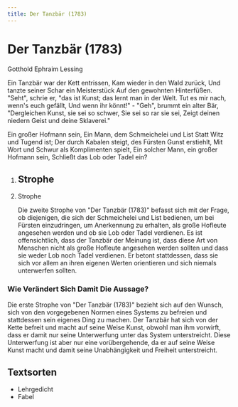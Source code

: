 ```yaml
---
title: Der Tanzbär (1783)
---
```

# Der Tanzbär (1783)

Gotthold Ephraim Lessing

Ein Tanzbär war der Kett entrissen,
Kam wieder in den Wald zurück,
Und tanzte seiner Schar ein Meisterstück
Auf den gewohnten Hinterfüßen.
"Seht", schrie er, "das ist Kunst; das lernt man in der Welt.
Tut es mir nach, wenn's euch gefällt,
Und wenn ihr könnt!" - "Geh", brummt ein alter Bär,
"Dergleichen Kunst, sie sei so schwer,
Sie sei so rar sie sei,
Zeigt deinen niedern Geist und deine Sklaverei."

Ein großer Hofmann sein,
Ein Mann, dem Schmeichelei und List
Statt Witz und Tugend ist;
Der durch Kabalen steigt, des Fürsten Gunst erstiehlt,
Mit Wort und Schwur als Komplimenten spielt,
Ein solcher Mann, ein großer Hofmann sein,
Schließt das Lob oder Tadel ein?

1. Strophe
    - 

2. Strophe
    
    Die zweite Strophe von "Der Tanzbär (1783)" befasst sich mit der Frage, ob diejenigen, die sich der Schmeichelei und List bedienen, um bei Fürsten einzudringen, um Anerkennung zu erhalten, als große Hofleute angesehen werden und ob sie Lob oder Tadel verdienen. Es ist offensichtlich, dass der Tanzbär der Meinung ist, dass diese Art von Menschen nicht als große Hofleute angesehen werden sollten und dass sie weder Lob noch Tadel verdienen. Er betont stattdessen, dass sie sich vor allem an ihren eigenen Werten orientieren und sich niemals unterwerfen sollten.
    

### Wie Verändert Sich Damit Die Aussage?

Die erste Strophe von "Der Tanzbär (1783)" bezieht sich auf den Wunsch, sich von den vorgegebenen Normen eines Systems zu befreien und stattdessen sein eigenes Ding zu machen. Der Tanzbär hat sich von der Kette befreit und macht auf seine Weise Kunst, obwohl man ihm vorwirft, dass er damit nur seine Unterwerfung unter das System unterstreicht. Diese Unterwerfung ist aber nur eine vorübergehende, da er auf seine Weise Kunst macht und damit seine Unabhängigkeit und Freiheit unterstreicht.

## Textsorten

- Lehrgedicht
- Fabel